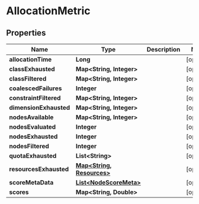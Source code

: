 

# AllocationMetric


## Properties

| Name | Type | Description | Notes |
|------------ | ------------- | ------------- | -------------|
|**allocationTime** | **Long** |  |  [optional] |
|**classExhausted** | **Map&lt;String, Integer&gt;** |  |  [optional] |
|**classFiltered** | **Map&lt;String, Integer&gt;** |  |  [optional] |
|**coalescedFailures** | **Integer** |  |  [optional] |
|**constraintFiltered** | **Map&lt;String, Integer&gt;** |  |  [optional] |
|**dimensionExhausted** | **Map&lt;String, Integer&gt;** |  |  [optional] |
|**nodesAvailable** | **Map&lt;String, Integer&gt;** |  |  [optional] |
|**nodesEvaluated** | **Integer** |  |  [optional] |
|**nodesExhausted** | **Integer** |  |  [optional] |
|**nodesFiltered** | **Integer** |  |  [optional] |
|**quotaExhausted** | **List&lt;String&gt;** |  |  [optional] |
|**resourcesExhausted** | [**Map&lt;String, Resources&gt;**](Resources.md) |  |  [optional] |
|**scoreMetaData** | [**List&lt;NodeScoreMeta&gt;**](NodeScoreMeta.md) |  |  [optional] |
|**scores** | **Map&lt;String, Double&gt;** |  |  [optional] |



